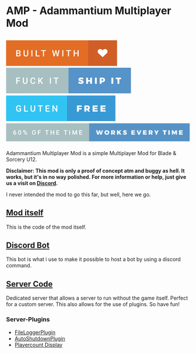 # AMP - Adammantium Multiplayer Mod
[![forthebadge](https://raw.githubusercontent.com/BraveUX/for-the-badge/master/src/images/badges/built-with-love.svg)](https://forthebadge.com)
[![forthebadge](https://raw.githubusercontent.com/BraveUX/for-the-badge/master/src/images/badges/fuck-it-ship-it.svg)](https://forthebadge.com)
[![forthebadge](https://raw.githubusercontent.com/BraveUX/for-the-badge/master/src/images/badges/gluten-free.svg)](https://forthebadge.com)
[![forthebadge](https://raw.githubusercontent.com/BraveUX/for-the-badge/master/src/images/badges/60-percent-of-the-time-works-every-time.svg)](https://forthebadge.com)
---------
Adammantium Multiplayer Mod is a simple Multiplayer Mod for Blade &amp; Sorcery U12.

**Disclaimer: This mod is only a proof of concept atm and buggy as hell. It works, but it's in no way polished.
For more information or help, just give us a visit on [Discord](https://discord.gg/TdMy59ccfC).**

I never intended the mod to go this far, but well, here we go.

## [Mod itself](https://github.com/AdammantiumMultiplayer/AMP)
This is the code of the mod itself.
## [Discord Bot](https://github.com/AdammantiumMultiplayer/Discord-Hosting-Bot)
This bot is what i use to make it possible to host a bot by using a discord command.
## [Server Code](https://github.com/AdammantiumMultiplayer/Server)
Dedicated server that allows a server to run without the game itself. Perfect for a custom server.
This also allows for the use of plugins. So have fun!
### Server-Plugins
- [FileLoggerPlugin](https://github.com/AdammantiumMultiplayer/FileLoggerPlugin)
- [AutoShutdownPlugin](https://github.com/AdammantiumMultiplayer/AutoShutdownPlugin)
- [Playercount Display](https://github.com/AdammantiumMultiplayer/AMP-Playercount)
